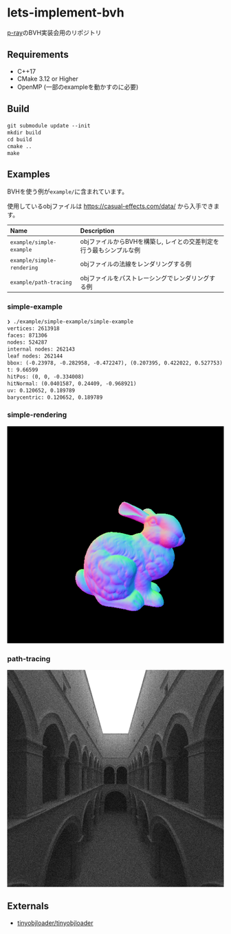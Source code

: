 # lets-implement-bvh

[p-ray](https://p-ray.oskt.us/)のBVH実装会用のリポジトリ

## Requirements

* C++17
* CMake 3.12 or Higher
* OpenMP (一部のexampleを動かすのに必要)

## Build

```
git submodule update --init
mkdir build
cd build
cmake ..
make
```

## Examples

BVHを使う例が`example/`に含まれています。

使用しているobjファイルは https://casual-effects.com/data/ から入手できます。

|Name|Description|
|:--|:--|
|`example/simple-example`|objファイルからBVHを構築し, レイとの交差判定を行う最もシンプルな例|
|`example/simple-rendering`|objファイルの法線をレンダリングする例|
|`example/path-tracing`|objファイルをパストレーシングでレンダリングする例|

### simple-example

```
❯ ./example/simple-example/simple-example
vertices: 2613918
faces: 871306
nodes: 524287
internal nodes: 262143
leaf nodes: 262144
bbox: (-0.23978, -0.282958, -0.472247), (0.207395, 0.422022, 0.527753)
t: 9.66599
hitPos: (0, 0, -0.334008)
hitNormal: (0.0401587, 0.24409, -0.968921)
uv: 0.120652, 0.189789
barycentric: 0.120652, 0.189789
```

### simple-rendering

![](img/simple-rendering.png)

### path-tracing

![](img/path-tracing.png)

## Externals

* [tinyobjloader/tinyobjloader](https://github.com/tinyobjloader/tinyobjloader)

